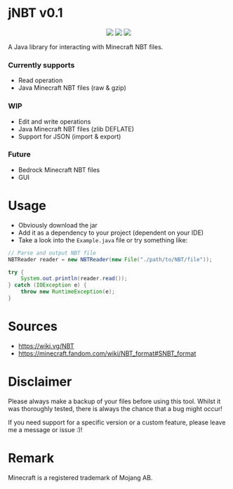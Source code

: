 # jNBT v0.1
<p align="center">
  <img src="https://img.shields.io/badge/version-0.1-blue">
  <img src="https://img.shields.io/badge/minecraft-1.19 (Java)-green">
  <img src="https://img.shields.io/badge/java-11-red">
</p>
A Java library for interacting with Minecraft NBT files.

### Currently supports
- Read operation
- Java Minecraft NBT files (raw & gzip)
### WIP
- Edit and write operations
- Java Minecraft NBT files (zlib DEFLATE)
- Support for JSON (import & export)
### Future
- Bedrock Minecraft NBT files
- GUI

# Usage

- Obviously download the jar
- Add it as a dependency to your project (dependent on your IDE)
- Take a look into the `Example.java` file or try something like:
```java
// Parse and output NBT file
NBTReader reader = new NBTReader(new File("./path/to/NBT/file"));

try {
    System.out.println(reader.read());
} catch (IOException e) {
    throw new RuntimeException(e);
}
```

# Sources
- https://wiki.vg/NBT
- https://minecraft.fandom.com/wiki/NBT_format#SNBT_format

# Disclaimer
Please always make a backup of your files before using this tool.
Whilst it was thoroughly tested, there is always the chance that a bug might occur!

If you need support for a specific version or a custom feature, please leave me a message or issue :)!

# Remark
Minecraft is a registered trademark of Mojang AB.

